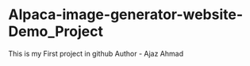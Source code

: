 # Alpaca-image-generator-website-Demo_Project
This is my First project in github
Author - Ajaz Ahmad
